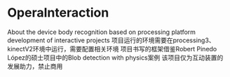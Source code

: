 # OperaInteraction
About the device body recognition based on processing platform development of interactive projects
项目运行的环境需要在processing3、kinectV2环境中运行，需要配置相关环境
项目书写的框架借鉴Robert Pinedo López的硕士项目中的Blob detection with physics案例
该项目仅为互动装置的发展助力，禁止商用
